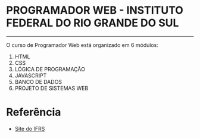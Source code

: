 # PROGRAMADOR WEB - INSTITUTO FEDERAL DO RIO GRANDE DO SUL
---------------------------------------
O curso de Programador Web está organizado em 6 módulos:

1. HTML
2. CSS
3. LÓGICA DE PROGRAMAÇÃO
4. JAVASCRIPT
5. BANCO DE DADOS
6. PROJETO DE SISTEMAS WEB

# Referência

 - [Site do IFRS](https://ifrs.edu.br/cursos/)
 

